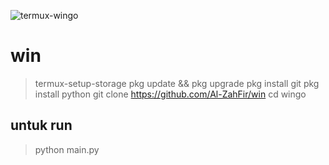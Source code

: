 ![termux-wingo](https://user-images.githubusercontent.com/124359194/216607661-12b970fe-4675-415a-92d5-2a9985335630.jpg)

# win


> termux-setup-storage
> pkg update && pkg upgrade
> pkg install git
> pkg install python
> git clone https://github.com/Al-ZahFir/win
> cd wingo

## untuk run
> python main.py
